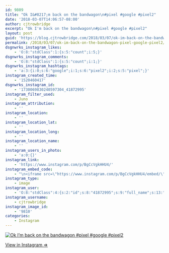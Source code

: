 ```yaml
---
id: 9809
title: "Ok I&#8217;m back on the bandwagon\n#pixel #google #pixel2"
date: '2018-03-07T14:06:57-08:00'
author: cjtrowbridge
excerpt: "Ok I'm back on the bandwagon\n#pixel #google #pixel2"
layout: post
guid: 'https://blog.cjtrowbridge.com/2018/03/07/ok-im-back-on-the-bandwagon-pixel-google-pixel2/'
permalink: /2018/03/07/ok-im-back-on-the-bandwagon-pixel-google-pixel2/
dsgnwrks_instagram_likes:
    - 'O:8:"stdClass":1:{s:5:"count";i:5;}'
dsgnwrks_instagram_comments:
    - 'O:8:"stdClass":1:{s:5:"count";i:1;}'
dsgnwrks_instagram_hashtags:
    - 'a:3:{i:0;s:6:"google";i:1;s:6:"pixel2";i:2;s:5:"pixel";}'
instagram_created_time:
    - '1520460417'
dsgnwrks_instagram_id:
    - '1730069830240597304_41872995'
instagram_filter_used:
    - Juno
instagram_attribution:
    - ''
instagram_location:
    - ''
instagram_location_lat:
    - ''
instagram_location_long:
    - ''
instagram_location_name:
    - ''
instagram_users_in_photo:
    - 'a:0:{}'
instagram_link:
    - 'https://www.instagram.com/p/BgCcVgkHHU4/'
instagram_embed_code:
    - "\n<iframe src=\"https://www.instagram.com/p/BgCcVgkHHU4/embed/\" width=\"612\" height=\"710\" frameborder=\"0\" scrolling=\"no\" allowtransparency=\"true\" class=\"insta-image-embed\"></iframe>\n"
instagram_type:
    - image
instagram_user:
    - 'O:8:"stdClass":4:{s:2:"id";s:8:"41872995";s:9:"full_name";s:13:"CJ Trowbridge";s:15:"profile_picture";s:141:"https://scontent.cdninstagram.com/vp/0bff7ef46024fadfe1c65f0c3a2372f7/5B42121C/t51.2885-19/s150x150/13724650_1188772791164794_142557231_a.jpg";s:8:"username";s:12:"cjtrowbridge";}'
instagram_username:
    - cjtrowbridge
instagram_image_id:
    - '9810'
categories:
    - Instagram
---
```


[![Ok I’m back on the bandwagon
#pixel #google #pixel2](https://blog.cjtrowbridge.com/wp-content/uploads/2018/03/1520460417-1-1.jpg)](https://www.instagram.com/p/BgCcVgkHHU4/)

[View in Instagram ⇒](https://www.instagram.com/p/BgCcVgkHHU4/)